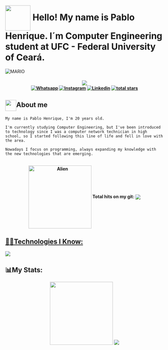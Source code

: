 # <img align="center" src="https://raw.githubusercontent.com/hadesfranklyn/hadesfranklyn/master/welcome.gif" width="80px"> Hello! My name is Pablo Henrique. I´m Computer Engineering student at UFC - Federal University of Ceará.

![MARIO](https://user-images.githubusercontent.com/70382532/138322189-2db8df52-9dcb-40a0-88a8-c365466bd33d.gif)

<h4 align="center">
<img src="https://readme-typing-svg.herokuapp.com?color=E22FE4&width=380&height=45&lines=Welcome!;Open+source+enthusiast;Nice+to+meet+you...&center=true"></a>
    <div>
    <a href="https://api.whatsapp.com/send?phone=82994965362"><img src="https://img.shields.io/badge/Whatsapp-1FA413?style=for-the-badge&logo=whatsapp&logoColor=white" title="Whatsapp"/></a>
    <a href="https://www.instagram.com/_pabllo_henrique/" target="_blank"><img src="https://img.shields.io/badge/-Instagram-%23E4405F?style=for-the-badge&logo=instagram&logoColor=white" target="_blank" title="Instagram"/></a>
    <a href="https://www.linkedin.com/in/pablo-henrique-3b5364268/" target="_blank"><img src="https://img.shields.io/badge/-LinkedIn-%230077B5?style=for-the-badge&logo=linkedin&logoColor=white" target="_blank" title="Linkedin"/></a>
    <a href="https://github.com/hadesfranklyn?tab=repositories&sort=stargazers">
   <img alt="total stars" title="Total stars on GitHub" src="https://custom-icon-badges.demolab.com/github/stars/Pablobrek-bit?color=B8B92B&style=for-the-badge&labelColor=959532&logo=star"/></a>
    </div>  
</h4>

## <img align="center" src="https://raw.githubusercontent.com/hadesfranklyn/hadesfranklyn/master/manopla.gif" width="35px" height="35"/>About me

```
My name is Pablo Henrique, I'm 20 years old.

I'm currently studying Computer Engineering, but I've been introduced to technology since I was a computer network technician in high school, so I started following this line of life and fell in love with the area.

Nowadays I focus on programming, always expanding my knowledge with the new technologies that are emerging.
```

##

<div align="center">
<h4><img align="center"  alt="Alien" width="200" height="200" src="https://64.media.tumblr.com/7d6c6006d54d3f32a22badac769049e3/tumblr_inline_ojj9i5v6wV1sp1kfz_500.gifv"> Total hits on my git:  <img align="center" src="https://profile-counter.glitch.me/Pablobrek-bit/count.svg"></h4>
</div>

##

<div>
  <a href="https://github.com/hadesfranklyn">
</div>

## 👩‍💻Technologies I Know:

<p align="left"> <a href="https://github.com/hadesfranklyn"><img src="https://skillicons.dev/icons?i=java,spring,git,mysql,postgres,ts,nodejs,prisma,react,docker"> </a> </p>

## 📊My Stats:

<p align="center" >
<img height="200px" src="https://github-readme-stats.vercel.app/api?username=Pablobrek-bit&hide_border=true&show_icons=true&count_private=true&theme=gruvbox&bg_color=151515">
<img src="https://github-readme-activity-graph.vercel.app/graph?username=Pablobrek-bit&theme=xcode&hide_border=true" />
</p>
